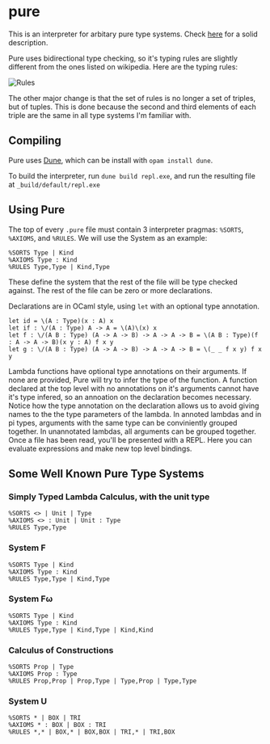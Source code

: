 # pure
This is an interpreter for arbitary pure type systems. Check [here](https://en.wikipedia.org/wiki/Pure_type_system) for a solid description.

Pure uses bidirectional type checking, so it's typing rules are slightly different from the ones listed on wikipedia. Here are the typing rules:

![Rules](https://i.imgur.com/ntdjEI9.png)
  
The other major change is that the set of rules is no longer a set of triples, but of tuples. This is done because the second and third elements of each triple are the same in all type systems I'm familiar with.

## Compiling

Pure uses [Dune](https://github.com/ocaml/dune), which can be install with `opam install dune`. 

To build the interpreter, run `dune build repl.exe`, and run the resulting file at `_build/default/repl.exe` 

## Using Pure

The top of every `.pure` file must contain 3 interpreter pragmas: `%SORTS`, `%AXIOMS`, and `%RULES`. We will use the System as an example:

```
%SORTS Type | Kind
%AXIOMS Type : Kind
%RULES Type,Type | Kind,Type
```
These define the system that the rest of the file will be type checked against. The rest of the file can be zero or more declarations.

Declarations are in OCaml style, using `let` with an optional type annotation.
```
let id = \(A : Type)(x : A) x
let if : \/(A : Type) A -> A = \(A)\(x) x
let f : \/(A B : Type) (A -> A -> B) -> A -> A -> B = \(A B : Type)(f : A -> A -> B)(x y : A) f x y
let g : \/(A B : Type) (A -> A -> B) -> A -> A -> B = \(_ _ f x y) f x y
```
Lambda functions have optional type annotations on their arguments. If none are provided, Pure will try to infer the type of the function. 
A function declared at the top level with no annotations on it's arguments cannot have it's type infered, so an annoation on the declaration becomes necessary.
Notice how the type annotation on the declaration allows us to avoid giving names to the the type parameters of the lambda.
In annoted lambdas and in pi types, arguments with the same type can be conviniently grouped together. In unannotated lambdas, all arguments can be grouped together.
Once a file has been read, you'll be presented with a REPL. Here you can evaluate expressions and make new top level bindings.

## Some Well Known Pure Type Systems
### Simply Typed Lambda Calculus, with the unit type
```
%SORTS <> | Unit | Type
%AXIOMS <> : Unit | Unit : Type
%RULES Type,Type
```

### System F
```
%SORTS Type | Kind
%AXIOMS Type : Kind
%RULES Type,Type | Kind,Type
```

### System Fω
```
%SORTS Type | Kind
%AXIOMS Type : Kind
%RULES Type,Type | Kind,Type | Kind,Kind
```

### Calculus of Constructions
```
%SORTS Prop | Type
%AXIOMS Prop : Type
%RULES Prop,Prop | Prop,Type | Type,Prop | Type,Type
```

### System U
```
%SORTS * | BOX | TRI
%AXIOMS * : BOX | BOX : TRI
%RULES *,* | BOX,* | BOX,BOX | TRI,* | TRI,BOX
```




 

